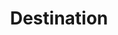 ---
# -------------------------- #
#        CONTENT TYPE        #
# -------------------------- #

content-type: "api-object"
endpoint: "destinations"
order: 4


# -------------------------- #
#        OBJECT INFO         #
# -------------------------- #

title: "Destination"
description: "{{ api.core-objects.destinations.description }}"
endpoint-url: "/destinations"


# -------------------------- #
#        VERSION INFO        #
# -------------------------- #

latest-version: "4"
versions:
  - number: "4"
    deprecated: false

  - number: "3"
    deprecated: false


# -------------------------- #
#      AVAILABLE METHODS     #
# -------------------------- #

available-methods:
  - id: "create-a-destination"
    title: "Create a destination"
    method: "post"
    short: "{{ api.core-objects.destinations.create.description | flatify }}"

  - id: "update-a-destination"
    title: "Update a destination"
    method: "put"
    short: "{{ api.core-objects.destinations.update.description | flatify }}"

  - id: "list-destinations"
    title: "List destinations"
    method: "get"
    short: "{{ api.core-objects.destinations.list.description | flatify }}"

  - id: "delete-a-destination"
    title: "Delete a destination"
    method: "delete"
    short: "{{ api.core-objects.destinations.delete.description | flatify }}"


# -------------------------- #
#      COMMON ATTRIBUTES     #
# -------------------------- #

## These attributes are shared across all versions of the object.
## Attributes specific to a version are in that object's file.

## Ex: _connect-files/api/objects/destinations/v4/destination-object-v4.md
## Has the attributes specific to version 4 of this object.

common-attributes:
  - name: "id"
    type: "integer"
    description: "A unique identifier for this destination."
    example-value: |
      110397

  - name: "created_at"
    type: "timestamp"
    description: "The time at which the destination object was created."
    example-value: |
      "2018-11-14T20:09:30Z"

  - name: "type"
    type: "string"
    description: "{{ connect.common.attributes.destination-type | flatify }}"
    example-value: |
      "postgres"

  - name: "updated_at"
    type: "timestamp"
    description: "The time at which the destination object was last updated."
    example-value: |
      "2018-11-27T15:25:20Z"
---